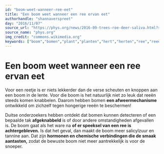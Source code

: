 ```yaml
---
id: "boom-weet-wanneer-ree-eet"
title: "Een boom weet wanneer een ree ervan eet"
authorhandle: "shannaverspreet"
day: "2016/11/07"
source_url: "https://phys.org/news/2016-09-trees-roe-deer-saliva.html?scrlybrkr=3b4cb886"
source_name: "phys.org"
img_credit: "commons.wikimedia.org"
keywords: ["boom","bomen","plant","planten","hert","herten","ree","reeën","dier","dieren","eet","eten","bijten","knabbelen"]
---
```

# Een boom weet wanneer een ree ervan eet
Voor een reetje is er niets lekkerder dan de verse scheuten en knoppen aan een boom in de lente. Voor die boom is het natuurlijk niet zo leuk dat reeën steeds komen knabbelen. Daarom hebben bomen **een afweermechanisme** ontwikkeld om zichzelf tegen hongerige reeën te beschermen!

Duitse onderzoekers hebben ontdekt dat bomen kunnen detecteren of een bepaalde tak **afgeknabbeld** is of door andere omstandigheden afgevallen is. De boom gaat als het ware na **of er speeksel van een ree is achtergebleven.** Is dat het geval, dan maakt de boom meer salicylzuur en tannine aan. Dat zijn **hormonen en chemische verbindingen die de smaak aantasten,** zodat de bewuste boom niet meer aantrekkelijk is voor de snoeper.